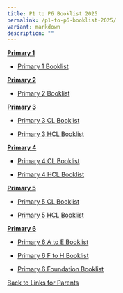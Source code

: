 ```yaml
---
title: P1 to P6 Booklist 2025
permalink: /p1-to-p6-booklist-2025/
variant: markdown
description: ""
---
```

<p><strong><u>Primary 1</u></strong></p>

* [Primary 1 Booklist](/files/2025_Primary_1_Booklist.pdf)


<p><strong><u>Primary 2</u></strong></p>

* [Primary 2 Booklist](/files/2025_Primary_2_Booklist.pdf)

<p><strong><u>Primary 3</u></strong></p>

* [Primary 3 CL Booklist](/files/2025_Primary_P3__CL__Booklist.pdf)

* [Primary 3 HCL Booklist](/files/2025_Primary_P3__HCL__Booklist.pdf)


<p><strong><u>Primary 4</u></strong></p>

* [Primary 4 CL Booklist](/files/2025_Primary_P4__CL__Booklist.pdf)

* [Primary 4 HCL Booklist](/files/2025_Primary_P4__HCL__Booklist.pdf)

<p><strong><u>Primary 5</u></strong></p>

* [Primary 5 CL Booklist](/files/2025_Primary_P5__CL__Booklist.pdf)

* [Primary 5 HCL Booklist](/files/2025_Primary_P5__HCL__Booklist.pdf)


<p><strong><u>Primary 6</u></strong></p>

* [Primary 6 A to E Booklist](/files/2025_Primary_P6__A_to_E__Booklist.pdf)

* [Primary 6 F to H Booklist](/files/2025_Primary_P6__F_to_H__Booklist.pdf)

* [Primary 6 Foundation Booklist](/files/2025_Primary_P6__Foundation__Booklist.pdf)


[Back to Links for Parents](/for-parents/)